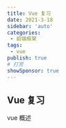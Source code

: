 ```yaml
---
title: Vue 复习
date: 2021-3-18
sidebar: 'auto'
categories:
 - 前端框架
tags:
 - vue
publish: true
# 打赏
showSponsor: true
---
```

## Vue 复习

vue 概述
